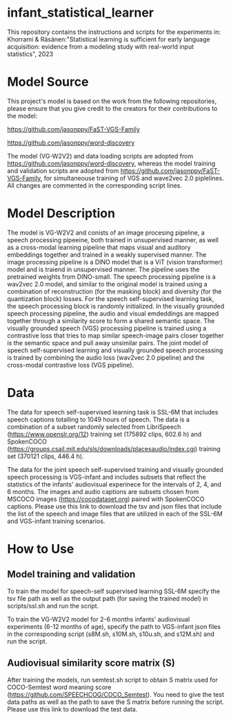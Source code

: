 # infant_statistical_learner

This repository contains the instructions and scripts for the experiments in:
Khorrami & Räsänen:"Statistical learning is sufficient for early language acquisition: evidence from a modeling study with real-world input statistics", 2023

# Model Source

This project's model is based on the work from the following repositories, please ensure that you give credit to the creators for their contributions to the model:

https://github.com/jasonppy/FaST-VGS-Family


https://github.com/jasonppy/word-discovery


The model (VG-W2V2) and data loading scripts are adopted from https://github.com/jasonppy/word-discovery, whereas the model training and validation scripts are adopted from https://github.com/jasonppy/FaST-VGS-Family, for simultaneouse training of VGS and wave2vec 2.0 piplelines. All changes are commented in the corresponding script lines.


# Model Description

The model is VG-W2V2 and conists of an image procesing pipeline, a speech processing pipeeine, both trained in unsupervised manner, as well as a cross-modal learning pipeline that maps visual and auditory embeddings together and trained in a weakly supervised manner. The image processing pipeline is a DINO model that is a ViT (vision transformer) model and is traiend in unsupervised manner. The pipeline uses the pretrained weights from DINO-small. The speech processing pipeline is a wav2vec 2.0 model, and similar to the original model is trained using a combination of reconstruction (for the masking block) and diversity (for the quantization block) losses. For the speech self-supervised learning task, the speech processing block is randomly initialized. In the visually grounded speech processing pipeline, the audio and visual emdeddings are mapped together through a similarity score to form a shared semantic space. The visually grounded speech (VGS) processing pipeline is trained using a contrastive loss that tries to map similar speech-image pairs closer together is the semantic space and pull away unsimilar pairs. The joint model of speech self-supervised learning and visually grounded speech processsing is trained by combining the audio loss (wav2vec 2.0 pipeline) and the cross-modal contrastive loss (VGS pipeline). 

# Data

The data for speech self-supervised learning task is SSL-6M that includes speech captions totalling to 1049 hours of speech. The data is a combination of a subset randomly selected from LibriSpeech (https://www.openslr.org/12) training set (175892 clips, 602.6 h) and SpokenCOCO (https://groups.csail.mit.edu/sls/downloads/placesaudio/index.cgi) training set (370121 clips, 446.4 h). 

The data for the joint speech self-supervised training and visually grounded speech processing is VGS-infant and includes subsets that reflect the statistics of the infants' audiovisual experinece for the intervals of 2, 4, and 6 months. The images and audio captions are subsets chosen from MSCOCO images (https://cocodataset.org) paired with SpokenCOCO captions. Please use this link to download the tsv and json files that include the list of the speech and image files that are utilized in each of the SSL-6M and VGS-infant training scenarios. 

# How to Use

## Model training and validation

To train the model for speech-self supervised learning SSL-6M specify the tsv file path as well as the output path (for saving the trained model) in scripts/ssl.sh and run the script.

To train the VG-W2V2 model for 2-6 months infants' audiovisual experiments (6-12 months of age), specify the path to VGS-infant json files in the corresponding script (s8M.sh, s10M.sh, s10u.sh, and s12M.sh) and run the script.

## Audiovisual similarity score matrix (S)

After training the models, run semtest.sh script to obtain S matrix used for COCO-Semtest word meaning score (https://github.com/SPEECHCOG/COCO_Semtest). You need to give the test data paths as well as the path to save the S matrix before running the script. Please use this link to download the test data. 
